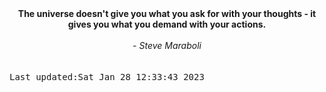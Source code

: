 
<div align="center"><b><span>The universe doesn't give you what you ask for with your thoughts - it gives you what you demand with your actions.</span></b><br><br><i> - Steve Maraboli</i></div>
<br><br><kbd>Last updated:Sat Jan 28 12:33:43 2023</kbd>
